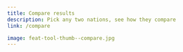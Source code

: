```yaml
---
title: Compare results
description: Pick any two nations, see how they compare
link: /compare

image: feat-tool-thumb--compare.jpg
---
```

